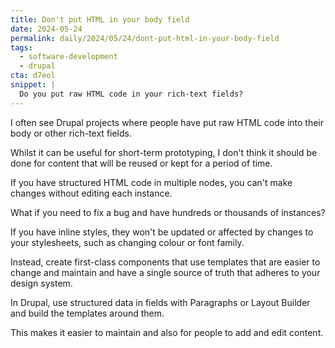```yaml
---
title: Don't put HTML in your body field
date: 2024-05-24
permalink: daily/2024/05/24/dont-put-html-in-your-body-field
tags:
  - software-development
  - drupal
cta: d7eol
snippet: |
  Do you put raw HTML code in your rich-text fields?
---
```


I often see Drupal projects where people have put raw HTML code into their body or other rich-text fields.

Whilst it can be useful for short-term prototyping, I don't think it should be done for content that will be reused or kept for a period of time.

If you have structured HTML code in multiple nodes, you can't make changes without editing each instance.

What if you need to fix a bug and have hundreds or thousands of instances?

If you have inline styles, they won't be updated or affected by changes to your stylesheets, such as changing colour or font family.

Instead, create first-class components that use templates that are easier to change and maintain and have a single source of truth that adheres to your design system.

In Drupal, use structured data in fields with Paragraphs or Layout Builder and build the templates around them.

This makes it easier to maintain and also for people to add and edit content.
